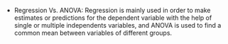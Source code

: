 * Regression Vs. ANOVA:
Regression is mainly used in order to make estimates or predictions for the dependent variable with the help of single or multiple independents variables, and ANOVA is used to find a common mean between variables of different groups.
